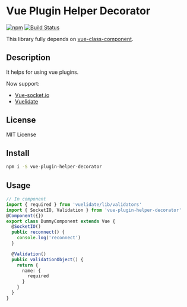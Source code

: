 # Vue Plugin Helper Decorator

[![npm](https://img.shields.io/npm/v/vue-plugin-helper-decorator.svg)](https://www.npmjs.com/package/vue-plugin-helper-decorator)
[![Build Status](https://travis-ci.com/vip30/vue-plugin-helper-decorator.svg?branch=master)](https://travis-ci.com/vip30/vue-plugin-helper-decorator)

This library fully depends on [vue-class-component](https://github.com/vuejs/vue-class-component).

## Description

It helps for using vue plugins.

Now support:
- [Vue-socket.io](https://github.com/MetinSeylan/Vue-Socket.io)
- [Vuelidate](https://github.com/monterail/vuelidate)

## License

MIT License

## Install

```bash
npm i -S vue-plugin-helper-decorator
```

## Usage

```typescript
// In component
import { required } from 'vuelidate/lib/validators'
import { SocketIO, Validation } from 'vue-plugin-helper-decorator'
@Component({})
export class DummyComponent extends Vue {
  @SocketIO()
  public reconnect() {
    console.log('reconnect')
  }

  @Validation()
  public validationObject() {
    return {
      name: {
        required
      }
    }
  }
}
```
